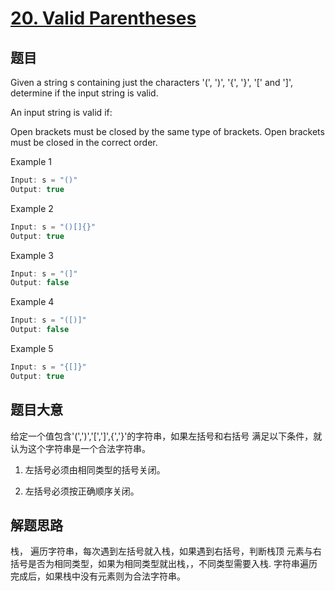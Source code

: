 # [20. Valid Parentheses](https://leetcode.com/problems/valid-parentheses/)


## 题目

Given a string s containing just the characters '(', ')', '{', '}', '[' and ']', determine if the input string is valid.

An input string is valid if:

Open brackets must be closed by the same type of brackets.
Open brackets must be closed in the correct order.

Example 1
```c
Input: s = "()"
Output: true
```

Example 2
```c
Input: s = "()[]{}"
Output: true
```
Example 3
```c
Input: s = "(]"
Output: false
```

Example 4
```c
Input: s = "([)]"
Output: false
```

Example 5
```c
Input: s = "{[]}"
Output: true
```

## 题目大意

给定一个值包含'(',')','[',']',{','}'的字符串，如果左括号和右括号
满足以下条件，就认为这个字符串是一个合法字符串。
1. 左括号必须由相同类型的括号关闭。
   
2. 左括号必须按正确顺序关闭。

## 解题思路

栈，
遍历字符串，每次遇到左括号就入栈，如果遇到右括号，判断栈顶
元素与右括号是否为相同类型，如果为相同类型就出栈，，不同类型需要入栈.
字符串遍历完成后，如果栈中没有元素则为合法字符串。